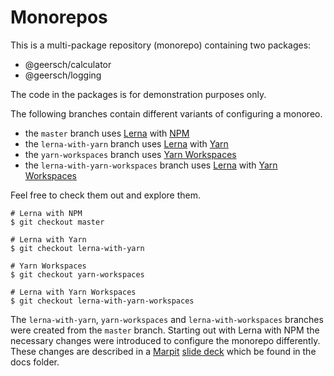 # Monorepos

This is a multi-package repository (monorepo) containing two packages:

* @geersch/calculator
* @geersch/logging

The code in the packages is for demonstration purposes only.

The following branches contain different variants of configuring a monoreo.

* the `master` branch uses [Lerna][1] with [NPM][2]
* the `lerna-with-yarn` branch uses [Lerna][1] with [Yarn][3]
* the `yarn-workspaces` branch uses [Yarn Workspaces][4]
* the `lerna-with-yarn-workspaces` branch uses [Lerna][1] with [Yarn Workspaces][4]

Feel free to check them out and explore them.

```shell
# Lerna with NPM
$ git checkout master

# Lerna with Yarn
$ git checkout lerna-with-yarn

# Yarn Workspaces
$ git checkout yarn-workspaces

# Lerna with Yarn Workspaces
$ git checkout lerna-with-yarn-workspaces
```

The `lerna-with-yarn`, `yarn-workspaces` and `lerna-with-workspaces` branches were created from the `master` branch. Starting out with Lerna with NPM the necessary changes were introduced to configure the monorepo differently. These changes are described in a [Marpit][5] [slide deck](./docs/slides.md) which be found in the docs folder.

[1]: https://github.com/lerna/lerna
[2]: https://www.npmjs.com/
[3]: https://yarnpkg.com/
[4]: https://classic.yarnpkg.com/en/docs/workspaces/
[5]: https://marpit.marp.app
